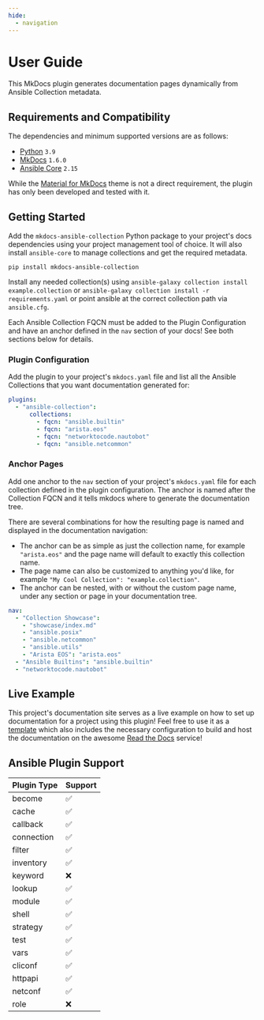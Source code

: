 ```yaml
---
hide:
  - navigation
---
```


# User Guide

This MkDocs plugin generates documentation pages dynamically from Ansible Collection metadata.

## Requirements and Compatibility

The dependencies and minimum supported versions are as follows:

- [Python](https://www.python.org/downloads/) `3.9`
- [MkDocs](https://www.mkdocs.org) `1.6.0`
- [Ansible Core](https://docs.ansible.com/ansible-core/devel/index.html) `2.15`

While the [Material for MkDocs](https://squidfunk.github.io/mkdocs-material/) theme is not a direct requirement, the plugin has only been developed and tested with it.

## Getting Started

Add the `mkdocs-ansible-collection` Python package to your project's docs dependencies using your project management tool of choice. It will also install `ansible-core` to manage collections and get the required metadata.

```
pip install mkdocs-ansible-collection
```

Install any needed collection(s) using `ansible-galaxy collection install example.collection` or `ansible-galaxy collection install -r requirements.yaml` or point ansible at the correct collection path via `ansible.cfg`.

Each Ansible Collection FQCN must be added to the Plugin Configuration and have an anchor defined in the `nav` section of your docs! See both sections below for details.

### Plugin Configuration

Add the plugin to your project's `mkdocs.yaml` file and list all the Ansible Collections that you want documentation generated for:

```yaml
plugins:
  - "ansible-collection":
      collections:
        - fqcn: "ansible.builtin"
        - fqcn: "arista.eos"
        - fqcn: "networktocode.nautobot"
        - fqcn: "ansible.netcommon"
```

### Anchor Pages

Add one anchor to the `nav` section of your project's `mkdocs.yaml` file for each collection defined in the plugin configuration. The anchor is named after the Collection FQCN and it tells mkdocs where to generate the documentation tree.

There are several combinations for how the resulting page is named and displayed in the documentation navigation:

- The anchor can be as simple as just the collection name, for example `"arista.eos"` and the page name will default to exactly this collection name.
- The page name can also be customized to anything you'd like, for example `"My Cool Collection": "example.collection"`.
- The anchor can be nested, with or without the custom page name, under any section or page in your documentation tree.

```yaml
nav:
  - "Collection Showcase":
    - "showcase/index.md"
    - "ansible.posix"
    - "ansible.netcommon"
    - "ansible.utils"
    - "Arista EOS": "arista.eos"
  - "Ansible Builtins": "ansible.builtin"
  - "networktocode.nautobot"
```

## Live Example

This project's documentation site serves as a live example on how to set up documentation for a project using this plugin! Feel free to use it as a [template](https://github.com/cmsirbu/mkdocs-ansible-collection) which also includes the necessary configuration to build and host the documentation on the awesome [Read the Docs](https://about.readthedocs.com/) service!

## Ansible Plugin Support

| Plugin Type | Support |
|-------------|---------|
| become      | :white_check_mark:       |
| cache       | :white_check_mark:       |
| callback    | :white_check_mark:       |
| connection  | :white_check_mark:       |
| filter      | :white_check_mark:       |
| inventory   | :white_check_mark:       |
| keyword     | :x:       |
| lookup      | :white_check_mark:       |
| module      | :white_check_mark:       |
| shell       | :white_check_mark:       |
| strategy    | :white_check_mark:       |
| test        | :white_check_mark:       |
| vars        | :white_check_mark:       |
| cliconf     | :white_check_mark:       |
| httpapi     | :white_check_mark:       |
| netconf     | :white_check_mark:       |
| role        | :x:       |
